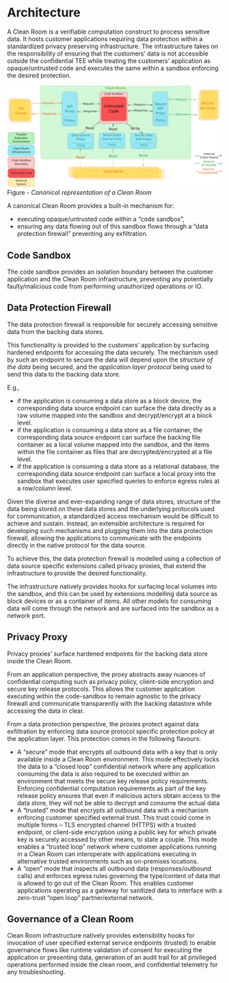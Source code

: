 # Architecture
<!--
  This section captures the overall architecture of a Clean Room.
-->
<!--TODO: Add links to all the offerings/technologies mentioned in this file.-->

A Clean Room is a verifiable computation construct to process sensitive data. It hosts customer
applications requiring data protection within a standardized privacy preserving infrastructure.
The infrastructure takes on the responsibility of ensuring that the customers’ data is not
accessible outside the confidential TEE while treating the customers’ application as
opaque/untrusted code and executes the same within a sandbox enforcing the desired protection.

![Canonical representation of a Clean Room](../assets/excalidraw/cleanroom_canonical.svg)
Figure - _Canonical representation of a Clean Room_

A canonical Clean Room provides a built-in mechanism for:

- executing opaque/untrusted code within a “code sandbox”,
- ensuring any data flowing out of this sandbox flows through a “data protection firewall”
  preventing any exfiltration.

## Code Sandbox

The code sandbox provides an isolation boundary between the customer application and the Clean Room
infrastructure, preventing any potentially faulty/malicious code from performing unauthorized
operations or IO.

## Data Protection Firewall

The data protection firewall is responsible for securely accessing sensitive data from the backing
data stores.

This functionality is provided to the customers’ application by surfacing hardened endpoints for
accessing the data securely. The mechanism used by such an endpoint to secure the data will depend
upon the _structure of the data_ being secured, and the _application layer protocol_ being used to
send this data to the backing data store.

E.g.,

- if the application is consuming a data store as a block device, the corresponding data source
endpoint can surface the data directly as a raw volume mapped into the sandbox and decrypt/encrypt
at a block level.
- if the application is consuming a data store as a file container,
the corresponding data source endpoint can surface the backing file container as a local volume
mapped into the sandbox, and the items within the file container as files that are
decrypted/encrypted at a file level.
- if the application is consuming a data store as a relational database, the corresponding
data source endpoint can surface a local proxy into the sandbox that executes user specified
queries to enforce egress rules at a row/column level.

Given the diverse and ever-expanding range of data stores, structure of the data being stored on
these data stores and the underlying protocols used for communication, a standardized access
mechanism would be difficult to achieve and sustain. Instead, an extensible architecture is
required for developing such mechanisms and plugging them into the data protection firewall,
allowing the applications to communicate with the endpoints directly in the native protocol for the
data source.

To achieve this, the data protection firewall is modelled using a collection of data source specific
extensions called privacy proxies, that extend the infrastructure to provide the desired
functionality.

The infrastructure natively provides hooks for surfacing local volumes into the sandbox, and this
can be used by extensions modelling data source as block devices or as a container of items. All
other models for consuming data will come through the network and are surfaced into the sandbox as
a network port.

## Privacy Proxy

Privacy proxies’ surface hardened endpoints for the backing data store inside the Clean Room.

From an application perspective, the proxy abstracts away nuances of confidential computing such as
privacy policy, client-side encryption and secure key release protocols. This allows the customer
application executing within the code-sandbox to remain agnostic to the privacy firewall and
communicate transparently with the backing datastore while accessing the data in clear.

From a data protection perspective, the proxies protect against data exfiltration by enforcing data
source protocol specific protection policy at the application layer. This protection comes in the
following flavours:

- A “secure” mode that encrypts all outbound data with a key that is only available inside a
  Clean Room environment. This mode effectively locks the data to a “closed loop” confidential
  network where any application consuming the data is also required to be executed within an
  environment that meets the secure key release policy requirements. Enforcing confidential
  computation requirements as part of the key release policy ensures that even if malicious actors
  obtain access to the data store, they will not be able to decrypt and consume the actual data
- A “trusted” mode that encrypts all outbound data with a mechanism enforcing customer specified
  external trust. This trust could come in multiple forms – TLS encrypted channel (HTTPS) with a
  trusted endpoint, or client-side encryption using a public key for which private key is securely
  accessed by other means, to state a couple. This mode enables a “trusted loop” network where
  customer applications running in a Clean Room can interoperate with applications executing in
  alternative trusted environments such as on-premises locations.
- A “open” mode that inspects all outbound data (responses/outbound calls) and enforces egress
  rules governing the type/content of data that is allowed to go out of the Clean Room. This enables
  customer applications operating as a gateway for sanitized data to interface with a zero-trust
  “open loop” partner/external network.

## Governance of a Clean Room

Clean Room infrastructure natively provides extensibility hooks for invocation of user specified external service endpoints (trusted) to enable governance flows like runtime validation of consent for executing the application or presenting data, generation of an audit trail for all privileged operations performed inside the clean room, and confidential telemetry for any troubleshooting.
